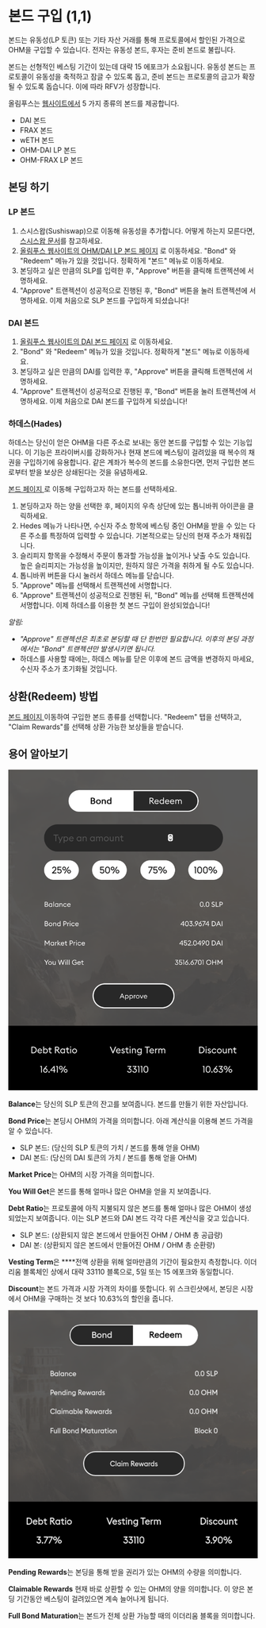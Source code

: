 # 본드 구입 \(1,1\)

본드는 유동성\(LP 토큰\) 또는 기타 자산 거래를 통해 프로토콜에서 할인된 가격으로 OHM을 구입할 수 있습니다. 전자는 유동성 본드, 후자는 준비 본드로 불립니다.

본드는 선형적인 베스팅 기간이 있는데 대략 15 에포크가 소요됩니다. 유동성 본드는 프로토콜이 유동성을 축적하고 잠글 수 있도록 돕고, 준비 본드는 프로토콜의 금고가 확장될 수 있도록 돕습니다. 이에 따라 RFV가 성장합니다.

올림푸스는 [웹사이트에서](https://app.olympusdao.finance/#/bonds) 5 가지 종류의 본드를 제공합니다.

* DAI 본드
* FRAX 본드
* wETH 본드
* OHM-DAI LP 본드
* OHM-FRAX LP 본드

## 본딩 하기

### LP 본드

1. 스시스왑\(Sushiswap\)으로 이동해 유동성을 추가합니다. 어떻게 하는지 모른다면, [스시스왑 문서](https://help.sushidocs.com/guides/how-to-add-tokens-to-sushiswap-exchange-as-an-lp)를 참고하세요.
2. [올림푸스 웹사이트의 OHM/DAI LP 본드 페이지](https://app.olympusdao.finance/#/bonds/ohm_dai_lp) 로 이동하세요. "Bond" 와 "Redeem" 메뉴가 있을 것입니다. 정확하게 "본드" 메뉴로 이동하세요.
3. 본딩하고 싶은 만큼의 SLP를 입력한 후, "Approve" 버튼을 클릭해 트랜젝션에 서명하세요.
4. "Approve" 트랜젝션이 성공적으로 진행된 후, "Bond" 버튼을 눌러 트랜젝션에 서명하세요. 이제 처음으로 SLP 본드를 구입하게 되셨습니다!

### DAI 본드

1. [올림푸스 웹사이트의 DAI 본드 페이지](https://app.olympusdao.finance/#/bonds/dai) 로 이동하세요.
2. "Bond" 와 "Redeem" 메뉴가 있을 것입니다. 정확하게 "본드" 메뉴로 이동하세요.
3. 본딩하고 싶은 만큼의 DAI를 입력한 후, "Approve" 버튼을 클릭해 트랜젝션에 서명하세요.
4. "Approve" 트랜젝션이 성공적으로 진행된 후, "Bond" 버튼을 눌러 트랜젝션에 서명하세요. 이제 처음으로 DAI 본드를 구입하게 되셨습니다!

### 하데스\(Hades\)

하데스는 당신이 얻은 OHM을 다른 주소로 보내는 동안 본드를 구입할 수 있는 기능입니다. 이 기능은 프라이버시를 강화하거나 현재 본드에 베스팅이 걸려있을 때 복수의 채권을 구입하기에 유용합니다. 같은 계좌가 복수의 본드를 소유한다면, 먼저 구입한 본드로부터 받을 보상은 상쇄된다는 것을 유념하세요.

[본드 페이지 ](https://app.olympusdao.finance/#/bonds)로 이동해 구입하고자 하는 본드를 선택하세요.

1. 본딩하고자 하는 양을 선택한 후, 페이지의 우측 상단에 있는 톱니바퀴 아이콘을 클릭하세요.
2. Hedes 메뉴가 나타나면, 수신자 주소 항목에 베스팅 중인 OHM을 받을 수 있는 다른 주소를 특정하여 입력할 수 있습니다. 기본적으로는 당신의 현재 주소가 채워집니다.
3. 슬리피지 항목을 수정해서 주문이 통과할 가능성을 높이거나 낮출 수도 있습니다. 높은 슬리피지는 가능성을 높이지만, 원하지 않은 가격을 취하게 될 수도 있습니다.
4. 톱니바퀴 버튼을 다시 눌러서 하데스 메뉴를 닫습니다.
5. "Approve" 메뉴를 선택해서 트랜젝션에 서명합니다.
6. "Approve" 트랜젝션이 성공적으로 진행된 뒤, "Bond" 메뉴를 선택해 트랜젝션에 서명합니다. 이제 하데스를 이용한 첫 본드 구입이 완성되었습니다!

_알림:_

* _"Approve" 트랜젝션은 최초로 본딩할 때 단 한번만 필요합니다. 이후의 본딩 과정에서는 "Bond" 트랜젝션만 발생시키면 됩니다._
* 하데스를 사용할 때에는, 하데스 메뉴를 닫은 이후에 본드 금액을 변경하지 마세요, 수신자 주소가 초기화될 것입니다.

## **상환\(Redeem\) 방법** 

[본드 페이지 ](https://app.olympusdao.finance/#/bonds) 이동하여 구입한 본드 종류를 선택합니다. "Redeem" 탭을 선택하고, "Claim Rewards"를 선택해 상환 가능한 보상들을 받습니다.

## 용어 알아보기

![](../../.gitbook/assets/modal.png)

**Balance**는 당신의 SLP 토큰의 잔고를 보여줍니다. 본드를 만들기 위한 자산입니다.

**Bond Price**는 본딩시 OHM의 가격을 의미합니다. 아래 계산식을 이용해 본드 가격을 알 수 있습니다.

* SLP 본드: \(당신의 SLP 토큰의 가치 / 본드를 통해 얻을 OHM\)
* DAI 본드: \(당신의 DAI 토큰의 가치 / 본드를 통해 얻을 OHM\)

**Market Price**는 OHM의 시장 가격을 의미합니다.

**You Will Get**은 본드를 통해 얼마나 많은 OHM을 얻을 지 보여줍니다.

**Debt Ratio**는 프로토콜에 아직 지불되지 않은 본드를 통해 얼마나 많은 OHM이 생성되었는지 보여줍니다. 이는 SLP 본드와 DAI 본드 각각 다른 계산식을 갖고 있습니다.

* SLP 본드: \(상환되지 않은 본드에서 만들어진 OHM / OHM 총 공급량\)
* DAI 본: \(상환되지 않은 본드에서 만들어진 OHM / OHM 총 순환량\)

**Vesting Term**은 ****전액 상환을 위해 얼마만큼의 기간이 필요한지 측정합니다. 이더리움 블록체인 상에서 대략 33110 블록으로, 5일 또는 15 에포크와 동일합니다. 

**Discount**는 본드 가격과 시장 가격의 차이를 뜻합니다. 위 스크린샷에서, 본딩은 시장에서 OHM을 구매하는 것 보다 10.63%의 할인을 줍니다. 

![](../../.gitbook/assets/modal_redeem.png)

**Pending Rewards**는 본딩을 통해 받을 권리가 있는 OHM의 수량을 의미합니다. 

**Claimable Rewards** 현재 바로 상환할 수 있는 OHM의 양을 의미합니다. 이 양은 본딩 기간동안 베스팅이 걸려있으면 계속 늘어나게 됩니다.

**Full Bond Maturation**는 본드가 전체 상환 가능할 때의 이더리움 블록을 의미합니다.

